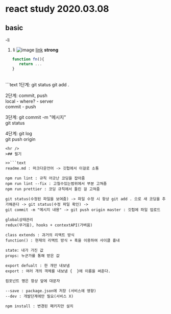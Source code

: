 # <h1> react study 2020.03.08

## <h2> basic

-li

1. li
   ![image](src)
   [link](url)
   **strong**

```js
   function fn(){
      return ...
   }
```
<br />
```text
1단계: git status   
git add .

2단계: commit, push  
local - where? - server  
 commit - push

3단계: git commit -m "메시지"  
git status

4단계: git log  
git push origin <branch>

````
<hr />
>## 필기

>>```text
readme.md : 마크다운언어 -> 깃헙에서 이걸로 소통

npm run lint : 규칙 어긋난 코딩을 잡아줌
npm run lint --fix : 고칠수있는범위에서 부분 고쳐줌
npm run prettier : 코딩 규칙에서 틀린 걸 고쳐줌

git status(수정된 파일을 보여줌) -> 파일 수정 시 항상 git add . 으로 새 코딩을 추가해준다 -> git status(수정 파일 확인) ->
git commit -m "메시지 내용" -> git push origin master : 깃헙에 파일 업로드

global상태관리
redux(무거움), hooks + contextAPI(가벼움)

class extends : 과거의 리액트 방식
function() : 현재의 리액트 방식 + 훅을 이용하여 사이클 흉내

state: 내가 가진 값
props: 누군가를 통해 받은 값

export defualt : 한 개만 내보냄
export : 여러 개의 객체를 내보냄 {  }에 이름을 써준다.

컴포넌트 명은 항상 앞에 대문자

--save : package.json에 저장 (서비스에 영향)
--dev : 개발단계에만 필요(서비스 X)

npm install : 변경된 패키지만 설치
````
